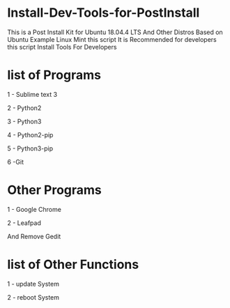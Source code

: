 # Install-Dev-Tools-for-PostInstall
This is a Post Install Kit for Ubuntu 18.04.4 LTS And Other Distros Based on Ubuntu Example Linux Mint this script It is Recommended for developers this script Install Tools For Developers

# list of Programs

1 - Sublime text 3 

2 - Python2 

3 - Python3

4 - Python2-pip

5 - Python3-pip

6 -Git

# Other Programs

1 - Google Chrome

2 - Leafpad 

And Remove Gedit


# list of Other Functions

1 - update System 

2 - reboot System


